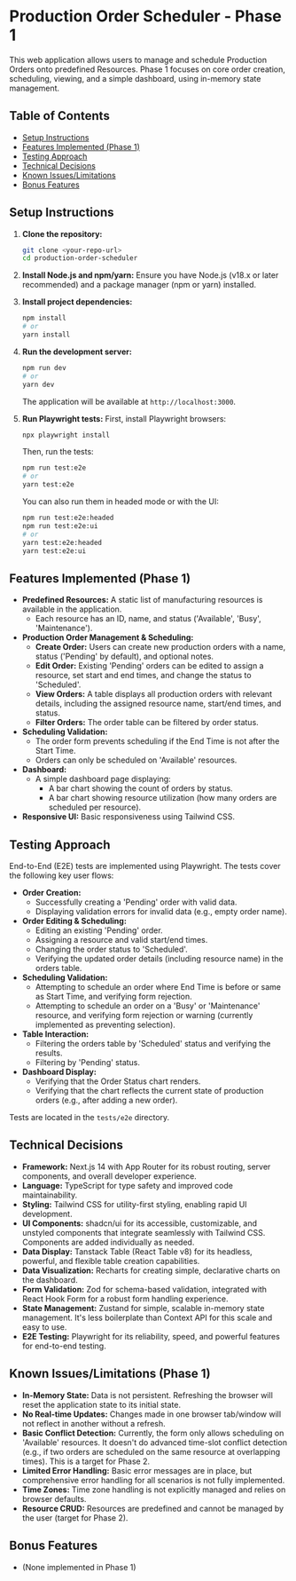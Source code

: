 # Production Order Scheduler - Phase 1

This web application allows users to manage and schedule Production Orders onto predefined Resources. Phase 1 focuses on core order creation, scheduling, viewing, and a simple dashboard, using in-memory state management.

## Table of Contents

- [Setup Instructions](#setup-instructions)
- [Features Implemented (Phase 1)](#features-implemented-phase-1)
- [Testing Approach](#testing-approach)
- [Technical Decisions](#technical-decisions)
- [Known Issues/Limitations](#known-issueslimitations)
- [Bonus Features](#bonus-features)

## Setup Instructions

1.  **Clone the repository:**
    ```bash
    git clone <your-repo-url>
    cd production-order-scheduler
    ```

2.  **Install Node.js and npm/yarn:**
    Ensure you have Node.js (v18.x or later recommended) and a package manager (npm or yarn) installed.

3.  **Install project dependencies:**
    ```bash
    npm install
    # or
    yarn install
    ```

4.  **Run the development server:**
    ```bash
    npm run dev
    # or
    yarn dev
    ```
    The application will be available at `http://localhost:3000`.

5.  **Run Playwright tests:**
    First, install Playwright browsers:
    ```bash
    npx playwright install
    ```
    Then, run the tests:
    ```bash
    npm run test:e2e
    # or
    yarn test:e2e
    ```
    You can also run them in headed mode or with the UI:
    ```bash
    npm run test:e2e:headed
    npm run test:e2e:ui
    # or
    yarn test:e2e:headed
    yarn test:e2e:ui
    ```

## Features Implemented (Phase 1)

* **Predefined Resources:** A static list of manufacturing resources is available in the application.
    * Each resource has an ID, name, and status ('Available', 'Busy', 'Maintenance').
* **Production Order Management & Scheduling:**
    * **Create Order:** Users can create new production orders with a name, status ('Pending' by default), and optional notes.
    * **Edit Order:** Existing 'Pending' orders can be edited to assign a resource, set start and end times, and change the status to 'Scheduled'.
    * **View Orders:** A table displays all production orders with relevant details, including the assigned resource name, start/end times, and status.
    * **Filter Orders:** The order table can be filtered by order status.
* **Scheduling Validation:**
    * The order form prevents scheduling if the End Time is not after the Start Time.
    * Orders can only be scheduled on 'Available' resources.
* **Dashboard:**
    * A simple dashboard page displaying:
        * A bar chart showing the count of orders by status.
        * A bar chart showing resource utilization (how many orders are scheduled per resource).
* **Responsive UI:** Basic responsiveness using Tailwind CSS.

## Testing Approach

End-to-End (E2E) tests are implemented using Playwright. The tests cover the following key user flows:

* **Order Creation:**
    * Successfully creating a 'Pending' order with valid data.
    * Displaying validation errors for invalid data (e.g., empty order name).
* **Order Editing & Scheduling:**
    * Editing an existing 'Pending' order.
    * Assigning a resource and valid start/end times.
    * Changing the order status to 'Scheduled'.
    * Verifying the updated order details (including resource name) in the orders table.
* **Scheduling Validation:**
    * Attempting to schedule an order where End Time is before or same as Start Time, and verifying form rejection.
    * Attempting to schedule an order on a 'Busy' or 'Maintenance' resource, and verifying form rejection or warning (currently implemented as preventing selection).
* **Table Interaction:**
    * Filtering the orders table by 'Scheduled' status and verifying the results.
    * Filtering by 'Pending' status.
* **Dashboard Display:**
    * Verifying that the Order Status chart renders.
    * Verifying that the chart reflects the current state of production orders (e.g., after adding a new order).

Tests are located in the `tests/e2e` directory.

## Technical Decisions

* **Framework:** Next.js 14 with App Router for its robust routing, server components, and overall developer experience.
* **Language:** TypeScript for type safety and improved code maintainability.
* **Styling:** Tailwind CSS for utility-first styling, enabling rapid UI development.
* **UI Components:** shadcn/ui for its accessible, customizable, and unstyled components that integrate seamlessly with Tailwind CSS. Components are added individually as needed.
* **Data Display:** Tanstack Table (React Table v8) for its headless, powerful, and flexible table creation capabilities.
* **Data Visualization:** Recharts for creating simple, declarative charts on the dashboard.
* **Form Validation:** Zod for schema-based validation, integrated with React Hook Form for a robust form handling experience.
* **State Management:** Zustand for simple, scalable in-memory state management. It's less boilerplate than Context API for this scale and easy to use.
* **E2E Testing:** Playwright for its reliability, speed, and powerful features for end-to-end testing.

## Known Issues/Limitations (Phase 1)

* **In-Memory State:** Data is not persistent. Refreshing the browser will reset the application state to its initial state.
* **No Real-time Updates:** Changes made in one browser tab/window will not reflect in another without a refresh.
* **Basic Conflict Detection:** Currently, the form only allows scheduling on 'Available' resources. It doesn't do advanced time-slot conflict detection (e.g., if two orders are scheduled on the same resource at overlapping times). This is a target for Phase 2.
* **Limited Error Handling:** Basic error messages are in place, but comprehensive error handling for all scenarios is not fully implemented.
* **Time Zones:** Time zone handling is not explicitly managed and relies on browser defaults.
* **Resource CRUD:** Resources are predefined and cannot be managed by the user (target for Phase 2).

## Bonus Features

* (None implemented in Phase 1)